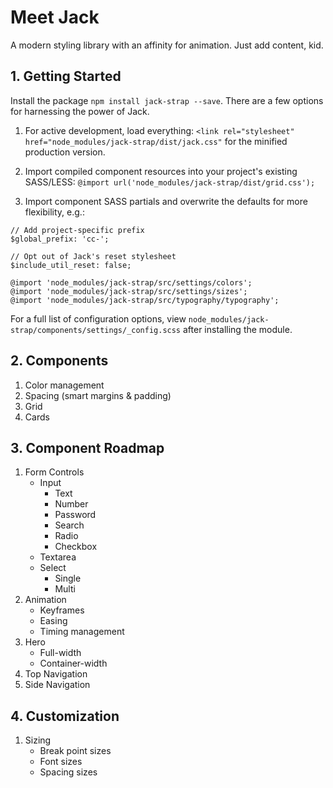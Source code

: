 # Meet Jack
A modern styling library with an affinity for animation.  Just add content, kid.

## 1. Getting Started
Install the package `npm install jack-strap --save`.  There are a few options for harnessing the power of Jack.

1. For active development, load everything:
`<link rel="stylesheet" href="node_modules/jack-strap/dist/jack.css"`
for the minified production version.

1. Import compiled component resources into your project's existing SASS/LESS:
`@import url('node_modules/jack-strap/dist/grid.css');`

2. Import component SASS partials and overwrite the defaults for more flexibility, e.g.:
```
// Add project-specific prefix
$global_prefix: 'cc-';

// Opt out of Jack's reset stylesheet
$include_util_reset: false;

@import 'node_modules/jack-strap/src/settings/colors';
@import 'node_modules/jack-strap/src/settings/sizes';
@import 'node_modules/jack-strap/src/typography/typography';
```

For a full list of configuration options, view `node_modules/jack-strap/components/settings/_config.scss` after installing the module.

## 2. Components
1. Color management
2. Spacing (smart margins & padding)
3. Grid
4. Cards

## 3. Component Roadmap
1. Form Controls
    * Input
        * Text
        * Number
        * Password
        * Search
        * Radio
        * Checkbox
    * Textarea
    * Select
        * Single
        * Multi
2. Animation
    * Keyframes
    * Easing
    * Timing management
3. Hero
    * Full-width
    * Container-width
4. Top Navigation
5. Side Navigation

## 4. Customization
1. Sizing
    * Break point sizes
    * Font sizes
    * Spacing sizes